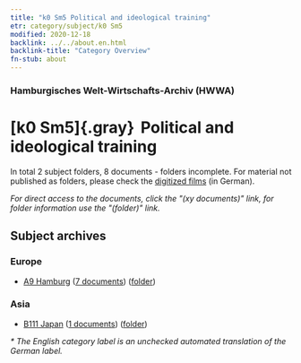 ```yaml
---
title: "k0 Sm5 Political and ideological training"
etr: category/subject/k0 Sm5
modified: 2020-12-18
backlink: ../../about.en.html
backlink-title: "Category Overview"
fn-stub: about
---
```


### Hamburgisches Welt-Wirtschafts-Archiv (HWWA)
# [k0 Sm5]{.gray}&#8201; Political and ideological training&#160; 





In total 2 subject folders, 8 documents - folders incomplete.
For material not published as folders, please check the [digitized films](/film/h1_sh) (in German).

_For direct access to the documents, click the "(xy documents)" link, for folder information use the "(folder)" link._

## Subject archives



### Europe

- [A9 Hamburg](../../../geo/about.en.html#A9) (<a href="https://dfg-viewer.de/show/?tx_dlf[id]=https://pm20.zbw.eu/mets/sh/1409xx/140905/1447xx/144756/public.mets.en.xml" target="_blank">7 documents</a>) ([folder](http://purl.org/pressemappe20/folder/sh/140905,144756))

### Asia

- [B111 Japan](../../../geo/about.en.html#B111) (<a href="https://dfg-viewer.de/show/?tx_dlf[id]=https://pm20.zbw.eu/mets/sh/1412xx/141272/1447xx/144756/public.mets.en.xml" target="_blank">1 documents</a>) ([folder](http://purl.org/pressemappe20/folder/sh/141272,144756))


_* The English category label is an unchecked automated translation of the German label._


